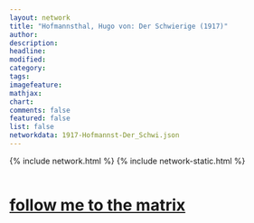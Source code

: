 ```yaml
---
layout: network
title: "Hofmannsthal, Hugo von: Der Schwierige (1917)"
author:
description:
headline:
modified:
category:
tags: 
imagefeature: 
mathjax: 
chart: 
comments: false
featured: false
list: false
networkdata: 1917-Hofmannst-Der_Schwi.json
---
```

{% include network.html %}
{% include network-static.html %}
<div class="row">
  <div class="small-5 small-centered columns"><a href="/matrix364"><h1>follow me to the matrix</h1></a>
</div>
</div>
